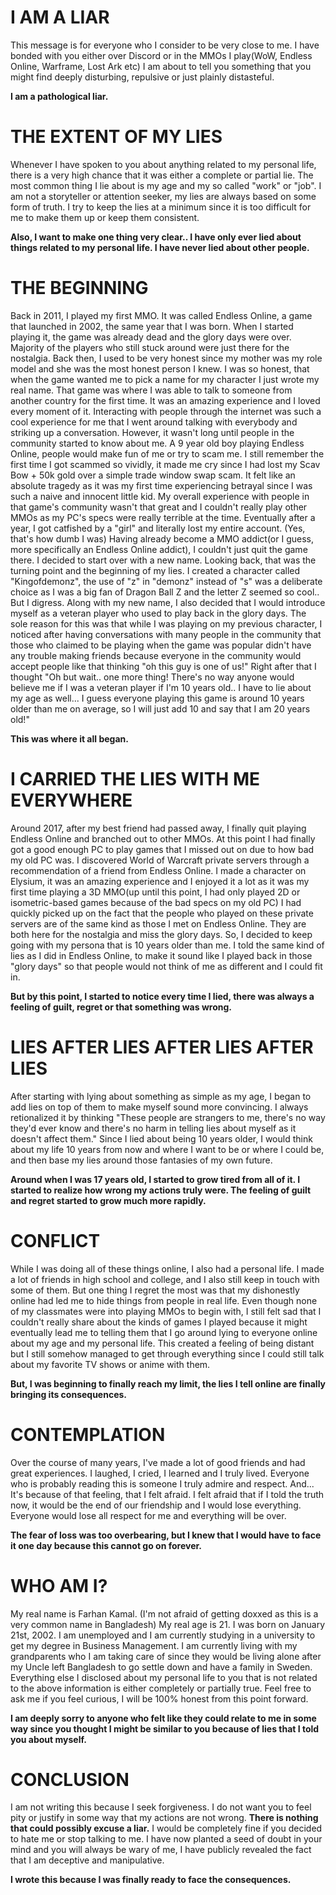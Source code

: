 # I AM A LIAR

This message is for everyone who I consider to be very close to me. I have bonded with you either over Discord or in the MMOs I play(WoW, Endless Online, Warframe, Lost Ark etc)
I am about to tell you something that you might find deeply disturbing, repulsive or just plainly distasteful.

**I am a pathological liar.**

# THE EXTENT OF MY LIES

Whenever I have spoken to you about anything related to my personal life, there is a very high chance that it was either a complete or partial lie.
The most common thing I lie about is my age and my so called "work" or "job". I am not a storyteller or attention seeker, my lies are always based on some form of truth. I try to keep the lies at a minimum since it is too difficult for me to make them up or keep them consistent.

**Also, I want to make one thing very clear.. I have only ever lied about things related to my personal life. I have never lied about other people.**

# THE BEGINNING
Back in 2011, I played my first MMO. It was called Endless Online, a game that launched in 2002, the same year that I was born. When I started playing it, the game was already dead and the glory days were over. Majority of the players who still stuck around were just there for the nostalgia. Back then, I used to be very honest since my mother was my role model and she was the most honest person I knew. I was so honest, that when the game wanted me to pick a name for my character I just wrote my real name.
That game was where I was able to talk to someone from another country for the first time. It was an amazing experience and I loved every moment of it. Interacting with people through the internet was such a cool experience for me that I went around talking with everybody and striking up a conversation. However, it wasn't long until people in the community started to know about me. A 9 year old boy playing Endless Online, people would make fun of me or try to scam me. I still remember the first time I got scammed so vividly, it made me cry since I had lost my Scav Bow + 50k gold over a simple trade window swap scam. It felt like an absolute tragedy as it was my first time experiencing betrayal since I was such a naive and innocent little kid.
My overall experience with people in that game's community wasn't that great and I couldn't really play other MMOs as my PC's specs were really terrible at the time. Eventually after a year, I got catfished by a "girl" and literally lost my entire account. (Yes, that's how dumb I was)
Having already become a MMO addict(or I guess, more specifically an Endless Online addict), I couldn't just quit the game there. I decided to start over with a new name. Looking back, that was the turning point and the beginning of my lies. I created a character called "Kingofdemonz", the use of "z" in "demonz" instead of "s" was a deliberate choice as I was a big fan of Dragon Ball Z and the letter Z seemed so cool.. But I digress.
Along with my new name, I also decided that I would introduce myself as a veteran player who used to play back in the glory days. The sole reason for this was that while I was playing on my previous character, I noticed after having conversations with many people in the community that those who claimed to be playing when the game was popular didn't have any trouble making friends because everyone in the community would accept people like that thinking "oh this guy is one of us!"
Right after that I thought "Oh but wait.. one more thing! There's no way anyone would believe me if I was a veteran player if I'm 10 years old.. I have to lie about my age as well... I guess everyone playing this game is around 10 years older than me on average, so I will just add 10 and say that I am 20 years old!"

**This was where it all began.**

# I CARRIED THE LIES WITH ME EVERYWHERE

Around 2017, after my best friend had passed away, I finally quit playing Endless Online and branched out to other MMOs. At this point I had finally got a good enough PC to play games that I missed out on due to how bad my old PC was. I discovered World of Warcraft private servers through a recommendation of a friend from Endless Online. I made a character on Elysium, it was an amazing experience and I enjoyed it a lot as it was my first time playing a 3D MMO(up until this point, I had only played 2D or isometric-based games because of the bad specs on my old PC)
I had quickly picked up on the fact that the people who played on these private servers are of the same kind as those I met on Endless Online. They are both here for the nostalgia and miss the glory days. So, I decided to keep going with my persona that is 10 years older than me. I told the same kind of lies as I did in Endless Online, to make it sound like I played back in those "glory days" so that people would not think of me as different and I could fit in.

**But by this point, I started to notice every time I lied, there was always a feeling of guilt, regret or that something was wrong.**

# LIES AFTER LIES AFTER LIES AFTER LIES

After starting with lying about something as simple as my age, I began to add lies on top of them to make myself sound more convincing. I always retionalized it by thinking "These people are strangers to me, there's no way they'd ever know and there's no harm in telling lies about myself as it doesn't affect them."
Since I lied about being 10 years older, I would think about my life 10 years from now and where I want to be or where I could be, and then base my lies around those fantasies of my own future. 

**Around when I was 17 years old, I started to grow tired from all of it. I started to realize how wrong my actions truly were. The feeling of guilt and regret started to grow much more rapidly.**

# CONFLICT

While I was doing all of these things online, I also had a personal life. I made a lot of friends in high school and college, and I also still keep in touch with some of them. But one thing I regret the most was that my dishonestly online had led me to hide things from people in real life. Even though none of my classmates were into playing MMOs to begin with, I still felt sad that I couldn't really share about the kinds of games I played because it might eventually lead me to telling them that I go around lying to everyone online about my age and my personal life.
This created a feeling of being distant but I still somehow managed to get through everything since I could still talk about my favorite TV shows or anime with them.

**But, I was beginning to finally reach my limit, the lies I tell online are finally bringing its consequences.**

# CONTEMPLATION

Over the course of many years, I've made a lot of good friends and had great experiences. I laughed, I cried, I learned and I truly lived. Everyone who is probably reading this is someone I truly admire and respect. And... It's because of that feeling, that I felt afraid. I felt afraid that if I told the truth now, it would be the end of our friendship and I would lose everything. Everyone would lose all respect for me and everything will be over.

**The fear of loss was too overbearing, but I knew that I would have to face it one day because this cannot go on forever.**

# WHO AM I?

My real name is Farhan Kamal. (I'm not afraid of getting doxxed as this is a very common name in Bangladesh)
My real age is 21. I was born on January 21st, 2002.
I am unemployed and I am currently studying in a university to get my degree in Business Management.
I am currently living with my grandparents who I am taking care of since they would be living alone after my Uncle left Bangladesh to go settle down and have a family in Sweden.
Everything else I disclosed about my personal life to you that is not related to the above information is either completely or partially true. Feel free to ask me if you feel curious, I will be 100% honest from this point forward.

**I am deeply sorry to anyone who felt like they could relate to me in some way since you thought I might be similar to you because of lies that I told you about myself.**

# CONCLUSION

I am not writing this because I seek forgiveness. I do not want you to feel pity or justify in some way that my actions are not wrong. **There is nothing that could possibly excuse a liar.** I would be completely fine if you decided to hate me or stop talking to me. I have now planted a seed of doubt in your mind and you will always be wary of me, I have publicly revealed the fact that I am deceptive and manipulative. 

**I wrote this because I was finally ready to face the consequences.**
